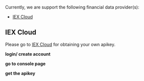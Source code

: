 Currently, we are support the following financial data provider(s):
- [IEX Cloud](#iex-cloud)

## IEX Cloud

Please go to [IEX Cloud](https://iexcloud.io/) for obtaining your own apikey.

**login/ create account**

**go to console page**

**get the apikey**
